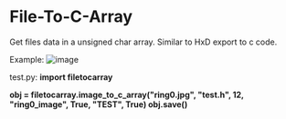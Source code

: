 # File-To-C-Array
Get files data in a unsigned char array. Similar to HxD export to c code.

Example:
![image](https://user-images.githubusercontent.com/102437829/197292016-4d47e29c-15cd-4dd2-b5a6-6d339d3bef9e.png)

test.py:
<b>
import filetocarray

obj = filetocarray.image_to_c_array("ring0.jpg", "test.h", 12, "ring0_image", True, "TEST", True)
obj.save()
</b>

